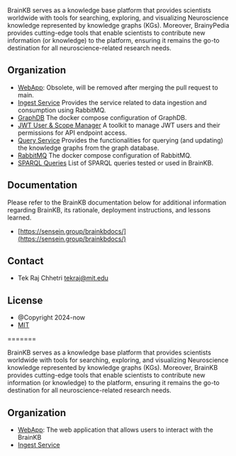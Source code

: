 
BrainKB serves as a knowledge base platform that provides scientists worldwide with tools for searching, exploring, and visualizing Neuroscience knowledge represented by knowledge graphs (KGs). Moreover, BrainyPedia provides cutting-edge tools that enable scientists to contribute new information (or knowledge) to the platform, ensuring it remains the go-to destination for all neuroscience-related research needs.


## Organization
- [WebApp](WebApp): Obsolete, will be removed after merging the pull request to main. 
- [Ingest Service](ingest_service) Provides the service related to data ingestion and consumption using RabbitMQ.
- [GraphDB](graphdb) The docker compose configuration of GraphDB.
- [JWT User & Scope Manager](APItokenmanager) A toolkit to manage JWT users and their permissions for API endpoint access.
- [Query Service](query_service) Provides the functionalities for querying (and updating) the knowledge graphs from the graph database.
- [RabbitMQ](rabbit-mq) The docker compose configuration of RabbitMQ.
- [SPARQL Queries](sparql_queries) List of SPARQL queries tested or used in BrainKB.

## Documentation

Please refer to the BrainKB documentation below for additional information regarding BrainKB, its rationale, deployment instructions, and lessons learned.
- [https://sensein.group/brainkbdocs/](https://sensein.group/brainkbdocs/)

## Contact
- Tek Raj Chhetri <tekraj@mit.edu>
## License
- @Copyright 2024-now
- [MIT](https://opensource.org/license/mit)

=======

BrainKB serves as a knowledge base platform that provides scientists worldwide with tools for searching, exploring, and visualizing Neuroscience knowledge represented by knowledge graphs (KGs). Moreover, BrainKB provides cutting-edge tools that enable scientists to contribute new information (or knowledge) to the platform, ensuring it remains the go-to destination for all neuroscience-related research needs.

## Organization
- [WebApp](WebApp): The web application that allows users to interact with the BrainKB 
- [Ingest Service](ingest_service)
